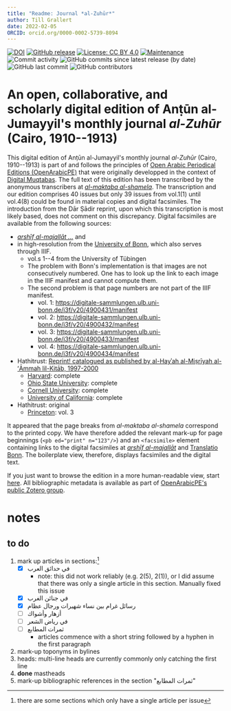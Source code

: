 ```yaml
---
title: "Readme: Journal *al-Zuhūr*"
author: Till Grallert
date: 2022-02-05
ORCID: orcid.org/0000-0002-5739-8094
---
```


<!-- DOI needs updating once released -->
[![DOI](https://zenodo.org/badge/DOI/10.5281/zenodo.3580606.svg)](https://doi.org/10.5281/zenodo.3580606)
[![GitHub release](https://img.shields.io/github/release/openarabicpe/journal_al-zuhur.svg)](https://github.com/openarabicpe/journal_al-zuhur/releases)
[![License: CC BY 4.0](https://img.shields.io/badge/license-CC_BY_4.0-lightgrey.svg)](https://creativecommons.org/licenses/by/4.0/)
[![Maintenance](https://img.shields.io/badge/maintained%3F-yes-green.svg)](https://github.com/openarabicpe/journal_al-zuhur/graphs/commit-activity)
![Commit activity](https://img.shields.io/github/commit-activity/m/openarabicpe/journal_al-zuhur)
![GitHub commits since latest release (by date)](https://img.shields.io/github/commits-since/openarabicpe/journal_al-zuhur/latest)
![GitHub last commit](https://img.shields.io/github/last-commit/openarabicpe/journal_al-zuhur)
![GitHub contributors](https://img.shields.io/github/contributors/openarabicpe/journal_al-zuhur)

# An open, collaborative, and scholarly digital edition of Anṭūn al-Jumayyil's monthly journal *al-Zuhūr* (Cairo, 1910--1913)


This digital edition of Anṭūn al-Jumayyil's monthly journal *al-Zuhūr* (Cairo, 1910--1913) is part of and follows the principles of [Open Arabic Periodical Editions (OpenArabicPE)](https://openarabicpe.github.io) that were originally developped in the context of [Digital Muqtabas](https://github.com/openarabicpe/journal_al-muqtabas). The full text of this edition has been transcribed by the anonymous transcribers at [*al-maktaba al-shamela*](http://shamela.ws/index.php/book/36534). The transcription and our edition comprises 40 issues but only 39 issues from vol.1(1) until vol.4(8) could be found in material copies and digital facsimiles. The introduction from the Dār Ṣādir reprint, upon which this transcription is most likely based, does not comment on this discrepancy.
Digital facsimiles are available from the following sources:

- [*arshīf al-majallāt ...*][sakhrit]<!--  (formerly archive.sakhrit.co) --> and
- in high-resolution from the [University of Bonn][bonn], which also serves through IIIF.
    + vol.s 1--4 from the University of Tübingen
    + The problem with Bonn's implementation is that images are not consecutively numbered. One has to look up the link to each image in the IIIF manifest and cannot compute them.
    + The second problem is that page numbers are not part of the IIIF manifest.
        * vol. 1: <https://digitale-sammlungen.ulb.uni-bonn.de/i3f/v20/4900431/manifest>
        * vol. 2: <https://digitale-sammlungen.ulb.uni-bonn.de/i3f/v20/4900432/manifest>
        * vol. 3: <https://digitale-sammlungen.ulb.uni-bonn.de/i3f/v20/4900433/manifest>
        * vol. 4: <https://digitale-sammlungen.ulb.uni-bonn.de/i3f/v20/4900434/manifest>
- Hathitrust: [Reprint! catalogued as published by al-Hayʾah al-Miṣrīyah al-ʻĀmmah lil-Kitāb, 1997-2000](https://catalog.hathitrust.org/Record/100162849)
    + [Harvard](https://catalog.hathitrust.org/Record/100162849): complete
    + [Ohio State University](https://catalog.hathitrust.org/Record/100162849): complete
    + [Cornell University](https://catalog.hathitrust.org/Record/100162849): complete
    + [University of California](https://catalog.hathitrust.org/Record/102460641): complete
- Hathitrust: original
    + [Princeton](https://catalog.hathitrust.org/Record/009012438): vol. 3

It appeared that the page breaks from *al-maktaba al-shamela* correspond to the printed copy. We have therefore added the relevant mark-up for page beginnings (`<pb ed="print" n="123"/>`) and an `<facsimile>` element containing links to the digital facsimiles at [*arshīf al-majallāt*][sakhrit] and [Translatio Bonn][bonn]. The boilerplate view, therefore, displays facsimiles and the digital text.

If you just want to browse the edition in a more human-readable view, start [here](https://openarabicpe.github.io/journal_al-zuhur/tei/oclc_1034545644-i_1.TEIP5.xml). All bibliographic metadata is available as part of [OpenArabicPE's public Zotero group](https://www.zotero.org/groups/904125/openarabicpe/items/).


# notes
## to do

1. mark up articles in sections:[^1]
    - [x] في حدائق العرب
        + note: this did not work reliably (e.g. 2(5), 2(1)), or I did assume that there was only a single article in this section. Manually fixed this issue
    - [x] في جنائن الغرب
    - [x] رسائل غرام بين نساء شهيرات ورجال عظام
    - [ ] أزهار وأشواك
    - [ ] في رياض الشعر
    - [ ] ثمرات المطابع
        + articles commence with a short string followed by a hyphen in the first paragraph
2. mark-up toponyms in bylines
3. heads: multi-line heads are currently commonly only catching the first line
4. **done** mastheads
5. mark-up bibliographic references in the section "ثمرات المطابع"


[sakhrit]: http://archive.alsharekh.org/newmagazineYears/40
[bonn]: http://nbn-resolving.de/urn:nbn:de:hbz:5:1-90222

[^1]: there are some sections which only have a single article per issue